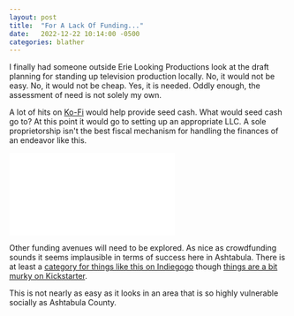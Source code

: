 ```yaml
---
layout: post
title:  "For A Lack Of Funding..."
date:   2022-12-22 10:14:00 -0500
categories: blather
---
```

I finally had someone outside Erie Looking Productions look at the draft planning for standing up television production locally.  No, it would not be easy.  No, it would not be cheap.  Yes, it is needed.  Oddly enough, the assessment of need is not solely my own.

A lot of hits on [Ko-Fi](https://ko-fi.com/smkellat) would help provide seed cash.  What would seed cash go to?  At this point it would go to setting up an appropriate LLC.  A sole proprietorship isn't the best fiscal mechanism for handling the finances of an endeavor like this.

<embed type="application/pdf" src="{{site.url}}/img/startacorp.pdf">

Other funding avenues will need to be explored.  As nice as crowdfunding sounds it seems implausible in terms of success here in Ashtabula.  There is at least a [category for things like this on Indiegogo](https://www.indiegogo.com/explore/web-series-tv-shows?project_type=campaign&project_timing=all&sort=trending) though [things are a bit murky on Kickstarter](https://www.kickstarter.com/publishing?ref=section-film-nav-click-publishing).

This is not nearly as easy as it looks in an area that is so highly vulnerable socially as Ashtabula County.
